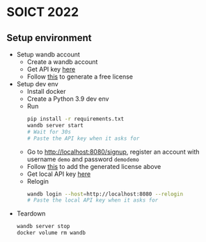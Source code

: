 # SOICT 2022

## Setup environment

- Setup wandb account
  - Create a wandb account
  - Get API key [here](https://wandb.ai/authorize)
  - Follow [this](https://docs.wandb.ai/guides/self-hosted/local#generate-a-free-license) to generate a free license
- Setup dev env
  - Install docker
  - Create a Python 3.9 dev env
  - Run
    ```bash
    pip install -r requirements.txt
    wandb server start
    # Wait for 30s
    # Paste the API key when it asks for
    ```
  - Go to <http://localhost:8080/signup>, register an account with username `demo` and password `demodemo`
  - Follow [this](https://docs.wandb.ai/guides/self-hosted/local#add-a-license-to-your-local-host) to add the generated license above
  - Get local API key [here](http://localhost:8080/authorize)
  - Relogin
    ```bash
    wandb login --host=http://localhost:8080 --relogin
    # Paste the local API key when it asks for
    ```
- Teardown
  ```bash
  wandb server stop
  docker volume rm wandb
  ```
